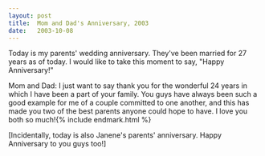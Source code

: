 ```yaml
---
layout:	post
title:	Mom and Dad's Anniversary, 2003
date:	2003-10-08
---
```


Today is my parents' wedding anniversary. They've been married for 27 years as of today. I would like to take this moment to say, "Happy Anniversary!"

Mom and Dad: I just want to say thank you for the wonderful 24 years in which I have been a part of your family. You guys have always been such a good example for me of a couple committed to one another, and this has made you two of the best parents anyone could hope to have. I love you both so much!{% include endmark.html %}

[Incidentally, today is also Janene's parents' anniversary. Happy Anniversary to you guys too!]